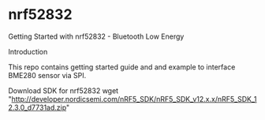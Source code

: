 # nrf52832
Getting Started with nrf52832 - Bluetooth Low Energy 

Introduction

This repo contains getting started guide and and example to interface BME280 sensor via SPI.

Download SDK for nrf52832
wget "http://developer.nordicsemi.com/nRF5_SDK/nRF5_SDK_v12.x.x/nRF5_SDK_12.3.0_d7731ad.zip"


